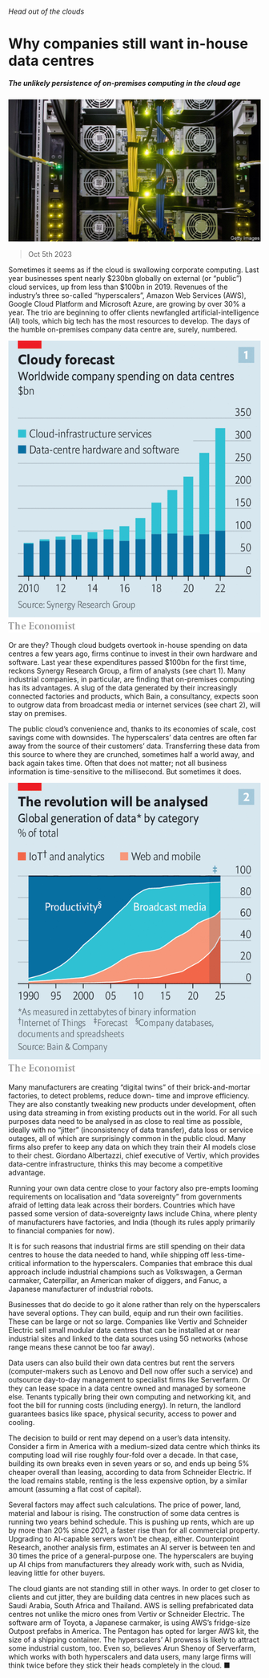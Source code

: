###### Head out of the clouds

# Why companies still want in-house data centres 

##### The unlikely persistence of on-premises computing in the cloud age 

![image](images/20231007_WBP503.jpg) 

> Oct 5th 2023 

Sometimes it seems as if the cloud is swallowing corporate computing. Last year businesses spent nearly $230bn globally on external (or “public”) cloud services, up from less than $100bn in 2019. Revenues of the industry’s three so-called “hyperscalers”, Amazon Web Services (AWS), Google Cloud Platform and Microsoft Azure, are growing by over 30% a year. The trio are beginning to offer clients newfangled artificial-intelligence (AI) tools, which big tech has the most resources to develop. The days of the humble on-premises company data centre are, surely, numbered. 

![image](images/20231007_WBC818.png) 


Or are they? Though cloud budgets overtook in-house spending on data centres a few years ago, firms continue to invest in their own hardware and software. Last year these expenditures passed $100bn for the first time, reckons Synergy Research Group, a firm of analysts (see chart 1). Many industrial companies, in particular, are finding that on-premises computing has its advantages. A slug of the data generated by their increasingly connected factories and products, which Bain, a consultancy, expects soon to outgrow data from broadcast media or internet services (see chart 2), will stay on premises. 

The public cloud’s convenience and, thanks to its economies of scale, cost savings come with downsides. The hyperscalers’ data centres are often far away from the source of their customers’ data. Transferring these data from this source to where they are crunched, sometimes half a world away, and back again takes time. Often that does not matter; not all business information is time-sensitive to the millisecond. But sometimes it does. 

![image](images/20231007_WBC799.png) 


Many manufacturers are creating “digital twins” of their brick-and-mortar factories, to detect problems, reduce down- time and improve efficiency. They are also constantly tweaking new products under development, often using data streaming in from existing products out in the world. For all such purposes data need to be analysed in as close to real time as possible, ideally with no “jitter” (inconsistency of data transfer), data loss or service outages, all of which are surprisingly common in the public cloud. Many firms also prefer to keep any data on which they train their AI models close to their chest. Giordano Albertazzi, chief executive of Vertiv, which provides data-centre infrastructure, thinks this may become a competitive advantage.

Running your own data centre close to your factory also pre-empts looming requirements on localisation and “data sovereignty” from governments afraid of letting data leak across their borders. Countries which have passed some version of data-sovereignty laws include China, where plenty of manufacturers have factories, and India (though its rules apply primarily to financial companies for now).

It is for such reasons that industrial firms are still spending on their data centres to house the data needed to hand, while shipping off less-time-critical information to the hyperscalers. Companies that embrace this dual approach include industrial champions such as Volkswagen, a German carmaker, Caterpillar, an American maker of diggers, and Fanuc, a Japanese manufacturer of industrial robots. 

Businesses that do decide to go it alone rather than rely on the hyperscalers have several options. They can build, equip and run their own facilities. These can be large or not so large. Companies like Vertiv and Schneider Electric sell small modular data centres that can be installed at or near industrial sites and linked to the data sources using 5G networks (whose range means these cannot be too far away).

Data users can also build their own data centres but rent the servers (computer-makers such as Lenovo and Dell now offer such a service) and outsource day-to-day management to specialist firms like Serverfarm. Or they can lease space in a data centre owned and managed by someone else. Tenants typically bring their own computing and networking kit, and foot the bill for running costs (including energy). In return, the landlord guarantees basics like space, physical security, access to power and cooling. 

The decision to build or rent may depend on a user’s data intensity. Consider a firm in America with a medium-sized data centre which thinks its computing load will rise roughly four-fold over a decade. In that case, building its own breaks even in seven years or so, and ends up being 5% cheaper overall than leasing, according to data from Schneider Electric. If the load remains stable, renting is the less expensive option, by a similar amount (assuming a flat cost of capital).

Several factors may affect such calculations. The price of power, land, material and labour is rising. The construction of some data centres is running two years behind schedule. This is pushing up rents, which are up by more than 20% since 2021, a faster rise than for all commercial property. Upgrading to AI-capable servers won’t be cheap, either. Counterpoint Research, another analysis firm, estimates an AI server is between ten and 30 times the price of a general-purpose one. The hyperscalers are buying up AI chips from manufacturers they already work with, such as Nvidia, leaving little for other buyers.

The cloud giants are not standing still in other ways. In order to get closer to clients and cut jitter, they are building data centres in new places such as Saudi Arabia, South Africa and Thailand. AWS is selling prefabricated data centres not unlike the micro ones from Vertiv or Schneider Electric. The software arm of Toyota, a Japanese carmaker, is using AWS’s fridge-size Outpost prefabs in America. The Pentagon has opted for larger AWS kit, the size of a shipping container. The hyperscalers’ AI prowess is likely to attract some industrial custom, too. Even so, believes Arun Shenoy of Serverfarm, which works with both hyperscalers and data users, many large firms will think twice before they stick their heads completely in the cloud. ■


